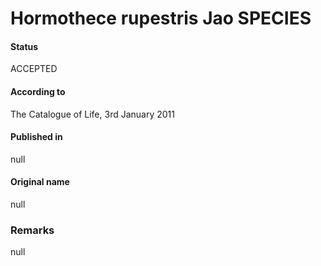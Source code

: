 # Hormothece rupestris Jao SPECIES

#### Status
ACCEPTED

#### According to
The Catalogue of Life, 3rd January 2011

#### Published in
null

#### Original name
null

### Remarks
null
